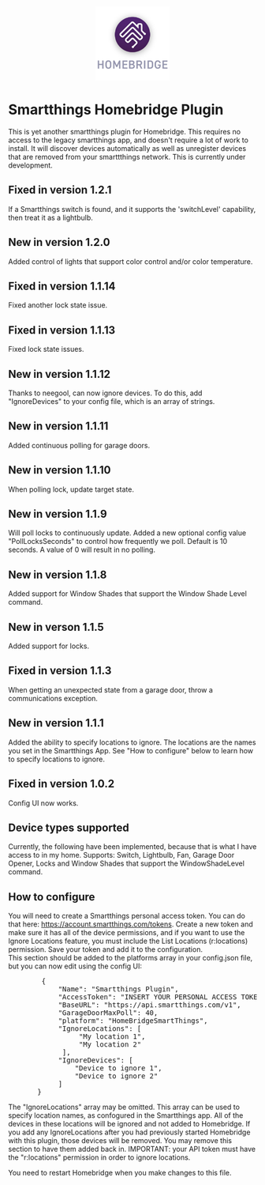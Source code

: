 
<p align="center">

<img src="https://github.com/homebridge/branding/raw/master/logos/homebridge-wordmark-logo-vertical.png" width="150">

</p>


# Smartthings Homebridge Plugin 

This is yet another smartthings plugin for Homebridge.  This requires no access to the legacy smartthings app, and doesn't
require a lot of work to install.  It will discover devices automatically as well as unregister devices that are removed
from your smarttthings network.  This is currently under development.

## Fixed in version 1.2.1
If a Smartthings switch is found, and it supports the 'switchLevel' capability, then treat it as a lightbulb.

## New in version 1.2.0
Added control of lights that support color control and/or color temperature.

## Fixed in version 1.1.14
Fixed another lock state issue.

## Fixed in version 1.1.13
Fixed lock state issues.

## New in version 1.1.12
Thanks to neegool, can now ignore devices.  To do this, add "IgnoreDevices" to your config file, which is an array of strings.

## New in version 1.1.11
Added continuous polling for garage doors.

## New in version 1.1.10
When polling lock, update target state.

## New in version 1.1.9
Will poll locks to continuously update.  Added a new optional config value "PollLocksSeconds" to control how frequently
we poll.  Default is 10 seconds.  A value of 0 will result in no polling.

## New in version 1.1.8

Added support for Window Shades that support the Window Shade Level command.

## New in verson 1.1.5

Added support for locks.

## Fixed in version 1.1.3

When getting an unexpected state from a garage door, throw a communications exception.

## New in version 1.1.1

Added the ability to specify locations to ignore.  The locations are the names you set in the Smartthings App.  See "How to configure" below to learn how to specify locations to ignore.

## Fixed in version 1.0.2

Config UI now works.  

## Device types supported

Currently, the following have been implemented, because that is what I have access to in my home.  Supports: Switch, Lightbulb, Fan,
Garage Door Opener, Locks and Window Shades that support the WindowShadeLevel command.

## How to configure

You will need to create a Smartthings personal access token.  You can do that here: https://account.smartthings.com/tokens.  Create a
new token and make sure it has all of the device permissions, and if you want to use the Ignore Locations feature, you must include the List Locations (r:locations) permission.  Save your token and add it to the configuration.
<br>
This section should be added to the platforms array in your config.json file, but you can now edit using the config UI:
<pre>
        {
            "Name": "Smartthings Plugin",
            "AccessToken": "INSERT YOUR PERSONAL ACCESS TOKEN HERE",
            "BaseURL": "https://api.smartthings.com/v1",
            "GarageDoorMaxPoll": 40,
            "platform": "HomeBridgeSmartThings",
            "IgnoreLocations": [
                 "My location 1",
                 "My location 2"
             ],
            "IgnoreDevices": [
                "Device to ignore 1",
                "Device to ignore 2"
            ]
       }
</pre>
The "IgnoreLocations" array may be omitted.  This array can be used to specify location names, as confogured in the Smartthings app.  All of the devices in these locations will be ignored and not added to Homebridge.  If you add any IgnoreLocations after you had previously started Homebridge with this plugin, those devices will be removed.  You may remove this section to have them added back in.  IMPORTANT: your API token must have the "r:locations" permission in order to ignore locations.<br>

You need to restart Homebridge when you make changes to this file.

